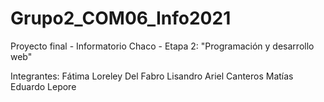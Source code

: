 # Grupo2_COM06_Info2021

Proyecto final - Informatorio Chaco - Etapa 2: "Programación y desarrollo web"

Integrantes:
    Fátima Loreley Del Fabro
    Lisandro Ariel Canteros
    Matías Eduardo Lepore